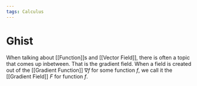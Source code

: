 ```yaml
---
tags: Calculus
---
```

# Ghist
When talking about [[Function]]s and [[Vector Field]], there is often a topic that comes up inbetween. That is the gradient field. When a field is created out of the [[Gradient Function]] $\nabla f$ for some function $f$, we call it the [[Gradient Field]] $F$ for function $f$. 